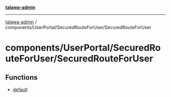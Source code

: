 [**talawa-admin**](../../../../README.md)

***

[talawa-admin](../../../../modules.md) / components/UserPortal/SecuredRouteForUser/SecuredRouteForUser

# components/UserPortal/SecuredRouteForUser/SecuredRouteForUser

## Functions

- [default](functions/default.md)
